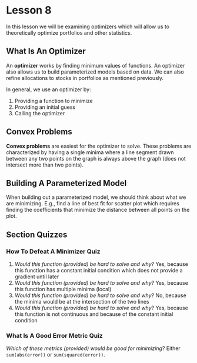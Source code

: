# Lesson 8

In this lesson we will be examining optimizers which will allow us to theoretically optimize portfolios and other statistics.

## What Is An Optimizer

An **optimizer** works by finding minimum values of functions. An optimizer also allows us to build parameterized models based on data. We can also refine allocations to stocks in portfolios as mentioned previously.

In general, we use an optimizer by:

1. Providing a function to minimize
2. Providing an initial guess
3. Calling the optimizer

## Convex Problems

**Convex problems** are easiest for the optimizer to solve. These problems are characterized by having a single minima where a line segment drawn between any two points on the graph is always above the graph (does not intersect more than two points).

## Building A Parameterized Model

When building out a parameterized model, we should think about what we are minimizing. E.g., find a line of best fit for scatter plot which requires finding the coefficients that minimize the distance between all points on the plot.

## Section Quizzes

### How To Defeat A Minimizer Quiz

1. _Would this function (provided) be hard to solve and why_? Yes, because this function has a constant initial condition which does not provide a gradient until later
2. _Would this function (provided) be hard to solve and why_? Yes, because this function has multiple minima (local)
3. _Would this function (provided) be hard to solve and why_? No, because the minima would be at the intersection of the two lines
4. _Would this function (provided) be hard to solve and why_? Yes, because this function is not continuous and because of the constant initial condition

### What Is A Good Error Metric Quiz

_Which of these metrics (provided) would be good for minimizing_? Either `sum(abs(error))` or `sum(squared(error))`.
